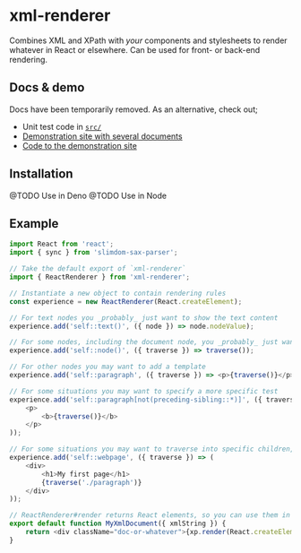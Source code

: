 # xml-renderer

Combines XML and XPath with _your_ components and stylesheets to render whatever in React or elsewhere. Can be used for
front- or back-end rendering.

## Docs & demo

Docs have been temporarily removed. As an alternative, check out;

-   Unit test code in [`src/`](src)
-   [Demonstration site with several documents](https://wvbe.github.io/xml-renderer)
-   [Code to the demonstration site](https://github.com/wvbe/xml-renderer-demo)

## Installation

@TODO Use in Deno
@TODO Use in Node

## Example

```js
import React from 'react';
import { sync } from 'slimdom-sax-parser';

// Take the default export of `xml-renderer`
import { ReactRenderer } from 'xml-renderer';

// Instantiate a new object to contain rendering rules
const experience = new ReactRenderer(React.createElement);

// For text nodes you _probably_ just want to show the text content
experience.add('self::text()', ({ node }) => node.nodeValue);

// For some nodes, including the document node, you _probably_ just want to render the children
experience.add('self::node()', ({ traverse }) => traverse());

// For other nodes you may want to add a template
experience.add('self::paragraph', ({ traverse }) => <p>{traverse()}</p>);

// For some situations you may want to specify a more specific test
experience.add('self::paragraph[not(preceding-sibling::*)]', ({ traverse }) => (
	<p>
		<b>{traverse()}</b>
	</p>
));

// For some situations you may want to traverse into specific children, or add some elements of your own
experience.add('self::webpage', ({ traverse }) => (
	<div>
		<h1>My first page</h1>
		{traverse('./paragraph')}
	</div>
));

// ReactRenderer#render returns React elements, so you can use them in React like any other JS value
export default function MyXmlDocument({ xmlString }) {
	return <div className="doc-or-whatever">{xp.render(React.createElement, sync(xmlString))}</div>;
}
```
